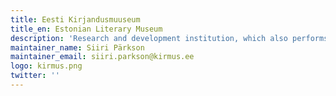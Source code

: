 ```yaml
---
title: Eesti Kirjandusmuuseum
title_en: Estonian Literary Museum
description: 'Research and development institution, which also performs the functions of a central scientific memory institution of the state, managing important archives of cultural history and folklore (folkloristics), as well as collections of Estonian folklore and historical books.'
maintainer_name: Siiri Pärkson
maintainer_email: siiri.parkson@kirmus.ee
logo: kirmus.png
twitter: ''
---
```

